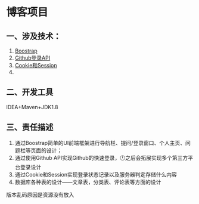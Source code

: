 <!--
 * @Author: 孙浩然
 * @Date: 2020-05-18 19:31:07
 * @LastEditors: 孙浩然
 * @LastEditTime: 2020-07-03 17:36:27
 * @FilePath: \Java-Point\docs\10.project\00-博客系统总体流程图与所用技术.md
 * @博客地址: 个人博客，如果各位客官觉得不错，请点个赞，谢谢。[地址](https://codefool0307.github.io/JavaScholar/#/)
--> 
# 博客项目

## 一、涉及技术：

1. [Boostrap](https://v3.bootcss.com/)
2. [Github登录API](https://developer.github.com/apps/building-oauth-apps/authorizing-oauth-apps/)
3. [Cookie和Session]()
4. 

## 二、开发工具

IDEA+Maven+JDK1.8

## 三、责任描述

1.  通过Boostrap简单的UI前端框架进行导航栏、提问/登录窗口、个人主页、问题栏等页面的设计；
2.  通过使用Github API实现Github的快速登录，🕛之后会拓展实现多个第三方平台登录设计
3.  通过Cookie和Session实现登录状态记录以及服务器判定存储什么内容
4.  数据库各种表的设计——文章表，分类表、评论表等方面的设计


版本乱码原因是资源没有放入
